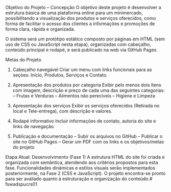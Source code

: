 Objetivo do Projeto – Concepção
O objetivo deste projeto é desenvolver a estrutura básica de uma plataforma online para um minimercado, possibilitando a visualização dos produtos e serviços oferecidos, como forma de facilitar o acesso dos clientes a informações e promoções de forma clara, rápida e organizada.

O sistema será um protótipo estático composto por páginas em HTML (sem uso de CSS ou JavaScript nesta etapa), organizadas com cabeçalho, conteúdo principal e rodapé, e será publicado na web via GitHub Pages.

Metas do Projeto
1. Cabeçalho navegável
Criar um menu com links funcionais para as seções: Início, Produtos, Serviços e Contato.

2. Apresentação dos produtos por categoria
Exibir pelo menos dois itens com imagem, descrição e preço de cada uma das seguintes categorias:
– Frutas e Verduras
– Alimentos não perecíveis
– Higiene e Limpeza

3. Apresentação dos serviços
Exibir os serviços oferecidos (Retirada no local e Tele-entrega), com descrição e valores.

4. Rodapé informativo
Incluir informações de contato, autoria do site e links de navegação.

5. Publicação e documentação
– Subir os arquivos no GitHub
– Publicar o site no GitHub Pages
– Gerar um PDF com os links e os objetivos/metas do projeto

Etapa Atual: Desenvolvimento (Fase 1)
A estrutura HTML do site foi criada e organizada com semântica, atendendo aos critérios propostos para esta fase. Funcionalidades dinâmicas e estilos visuais serão implementados posteriormente, na Fase 2 (CSS e JavaScript). O projeto encontra-se pronto para ser avaliado quanto à estruturação e organização do conteúdo.#   f s w a d s p u c r s 0 1  
 